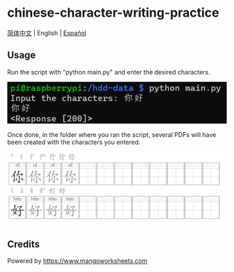 # chinese-character-writing-practice 

[简体中文](README_CN.md) | English | [Español](README_ES.md)

## Usage
Run the script with "python main.py" and enter the desired characters.

![input](input.png)

Once done, in the folder where you ran the script, several PDFs will have been created with the characters you entered.

![output](output.png)

## Credits

Powered by https://www.mangoworksheets.com

